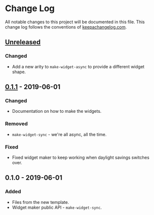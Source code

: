 # Change Log
All notable changes to this project will be documented in this file. This change log follows the conventions of [keepachangelog.com](http://keepachangelog.com/).

## [Unreleased]
### Changed
- Add a new arity to `make-widget-async` to provide a different widget shape.

## [0.1.1] - 2019-06-01
### Changed
- Documentation on how to make the widgets.

### Removed
- `make-widget-sync` - we're all async, all the time.

### Fixed
- Fixed widget maker to keep working when daylight savings switches over.

## 0.1.0 - 2019-06-01
### Added
- Files from the new template.
- Widget maker public API - `make-widget-sync`.

[Unreleased]: https://github.com/your-name/paginated-api/compare/0.1.1...HEAD
[0.1.1]: https://github.com/your-name/paginated-api/compare/0.1.0...0.1.1
